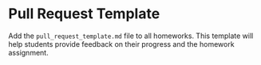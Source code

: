 # Pull Request Template

Add the `pull_request_template.md` file to all homeworks.
This template will help students provide feedback on their progress and the homework assignment.